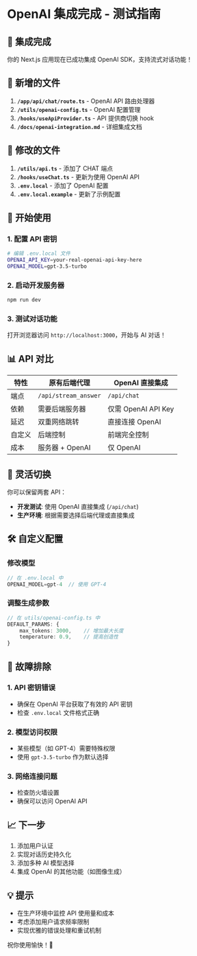 # OpenAI 集成完成 - 测试指南

## 🎉 集成完成

你的 Next.js 应用现在已成功集成 OpenAI SDK，支持流式对话功能！

## 📁 新增的文件

1. **`/app/api/chat/route.ts`** - OpenAI API 路由处理器
2. **`/utils/openai-config.ts`** - OpenAI 配置管理
3. **`/hooks/useApiProvider.ts`** - API 提供商切换 hook
4. **`/docs/openai-integration.md`** - 详细集成文档

## 🔧 修改的文件

1. **`/utils/api.ts`** - 添加了 CHAT 端点
2. **`/hooks/useChat.ts`** - 更新为使用 OpenAI API
3. **`.env.local`** - 添加了 OpenAI 配置
4. **`.env.local.example`** - 更新了示例配置

## 🚀 开始使用

### 1. 配置 API 密钥
```bash
# 编辑 .env.local 文件
OPENAI_API_KEY=your-real-openai-api-key-here
OPENAI_MODEL=gpt-3.5-turbo
```

### 2. 启动开发服务器
```bash
npm run dev
```

### 3. 测试对话功能
打开浏览器访问 `http://localhost:3000`，开始与 AI 对话！

## 📊 API 对比

| 特性   | 原有后端代理         | OpenAI 直接集成     |
| ------ | -------------------- | ------------------- |
| 端点   | `/api/stream_answer` | `/api/chat`         |
| 依赖   | 需要后端服务器       | 仅需 OpenAI API Key |
| 延迟   | 双重网络跳转         | 直接连接 OpenAI     |
| 自定义 | 后端控制             | 前端完全控制        |
| 成本   | 服务器 + OpenAI      | 仅 OpenAI           |

## 🔄 灵活切换

你可以保留两套 API：
- **开发测试**: 使用 OpenAI 直接集成 (`/api/chat`)
- **生产环境**: 根据需要选择后端代理或直接集成

## 🛠️ 自定义配置

### 修改模型
```typescript
// 在 .env.local 中
OPENAI_MODEL=gpt-4  // 使用 GPT-4
```

### 调整生成参数
```typescript
// 在 utils/openai-config.ts 中
DEFAULT_PARAMS: {
    max_tokens: 3000,    // 增加最大长度
    temperature: 0.9,    // 提高创造性
}
```

## 🐛 故障排除

### 1. API 密钥错误
- 确保在 OpenAI 平台获取了有效的 API 密钥
- 检查 `.env.local` 文件格式正确

### 2. 模型访问权限
- 某些模型（如 GPT-4）需要特殊权限
- 使用 `gpt-3.5-turbo` 作为默认选择

### 3. 网络连接问题
- 检查防火墙设置
- 确保可以访问 OpenAI API

## 📈 下一步

1. 添加用户认证
2. 实现对话历史持久化
3. 添加多种 AI 模型选择
4. 集成 OpenAI 的其他功能（如图像生成）

## 💡 提示

- 在生产环境中监控 API 使用量和成本
- 考虑添加用户请求频率限制
- 实现优雅的错误处理和重试机制

祝你使用愉快！🎊
